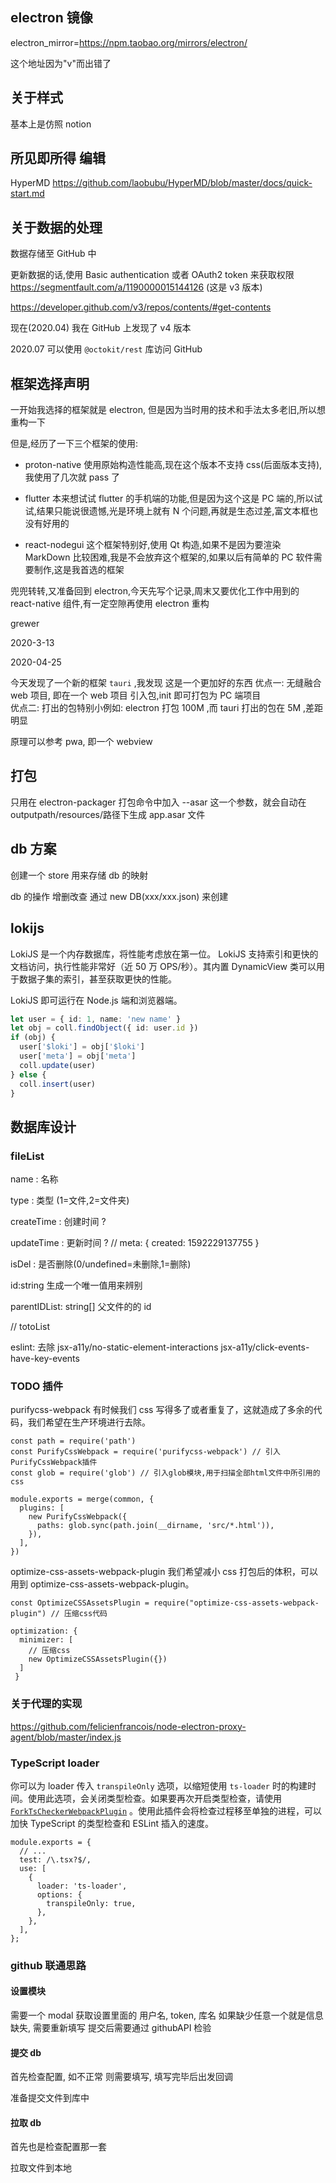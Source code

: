 ## electron 镜像

electron_mirror=https://npm.taobao.org/mirrors/electron/

这个地址因为"v"而出错了

## 关于样式

基本上是仿照 notion

## 所见即所得 编辑

HyperMD
https://github.com/laobubu/HyperMD/blob/master/docs/quick-start.md

## 关于数据的处理

数据存储至 GitHub 中

更新数据的话,使用
Basic authentication
或者 OAuth2 token
来获取权限
https://segmentfault.com/a/1190000015144126
(这是 v3 版本)

https://developer.github.com/v3/repos/contents/#get-contents

现在(2020.04) 我在 GitHub 上发现了 v4 版本

2020.07
可以使用 `@octokit/rest` 库访问 GitHub




## 框架选择声明

一开始我选择的框架就是 electron, 但是因为当时用的技术和手法太多老旧,所以想重构一下

但是,经历了一下三个框架的使用:

- proton-native 使用原始构造性能高,现在这个版本不支持 css(后面版本支持),我使用了几次就 pass 了

- flutter 本来想试试 flutter 的手机端的功能,但是因为这个这是 PC 端的,所以试试,结果只能说很遗憾,光是环境上就有 N 个问题,再就是生态过差,富文本框也没有好用的

- react-nodegui 这个框架特别好,使用 Qt 构造,如果不是因为要渲染 MarkDown 比较困难,我是不会放弃这个框架的,如果以后有简单的 PC 软件需要制作,这是我首选的框架

兜兜转转,又准备回到 electron,今天先写个记录,周末又要优化工作中用到的 react-native 组件,有一定空隙再使用 electron 重构

grewer

2020-3-13

2020-04-25

今天发现了一个新的框架 `tauri` ,我发现 这是一个更加好的东西
优点一: 无缝融合 web 项目, 即在一个 web 项目 引入包,init 即可打包为 PC 端项目  
优点二: 打出的包特别小例如: electron 打包 100M ,而 tauri 打出的包在 5M ,差距明显

原理可以参考 pwa, 即一个 webview

## 打包

只用在 electron-packager 打包命令中加入 --asar 这一个参数，就会自动在
outputpath/resources/路径下生成 app.asar 文件

## db 方案

创建一个 store 用来存储 db 的映射

db 的操作 增删改查 通过 new DB(xxx/xxx.json) 来创建

## lokijs

LokiJS 是一个内存数据库，将性能考虑放在第一位。
LokiJS 支持索引和更快的文档访问，执行性能非常好（近 50 万 OPS/秒）。其内置 DynamicView 类可以用于数据子集的索引，甚至获取更快的性能。

LokiJS 即可运行在 Node.js 端和浏览器端。

```typescript jsx
let user = { id: 1, name: 'new name' }
let obj = coll.findObject({ id: user.id })
if (obj) {
  user['$loki'] = obj['$loki']
  user['meta'] = obj['meta']
  coll.update(user)
} else {
  coll.insert(user)
}
```

## 数据库设计

### fileList

name : 名称

type : 类型 (1=文件,2=文件夹)

createTime : 创建时间 ?

updateTime : 更新时间 ?
// meta: { created: 1592229137755 }

isDel : 是否删除(0/undefined=未删除,1=删除)

id:string 生成一个唯一值用来辨别

parentIDList: string[] 父文件的的 id

// totoList

eslint:
去除 jsx-a11y/no-static-element-interactions
jsx-a11y/click-events-have-key-events

### TODO 插件

purifycss-webpack
有时候我们 css 写得多了或者重复了，这就造成了多余的代码，我们希望在生产环境进行去除。

```
const path = require('path')
const PurifyCssWebpack = require('purifycss-webpack') // 引入PurifyCssWebpack插件
const glob = require('glob') // 引入glob模块,用于扫描全部html文件中所引用的css

module.exports = merge(common, {
  plugins: [
    new PurifyCssWebpack({
      paths: glob.sync(path.join(__dirname, 'src/*.html')),
    }),
  ],
})
```

optimize-css-assets-webpack-plugin
我们希望减小 css 打包后的体积，可以用到 optimize-css-assets-webpack-plugin。

```
const OptimizeCSSAssetsPlugin = require("optimize-css-assets-webpack-plugin") // 压缩css代码

optimization: {
  minimizer: [
    // 压缩css
    new OptimizeCSSAssetsPlugin({})
  ]
 }
```

### 关于代理的实现

https://github.com/felicienfrancois/node-electron-proxy-agent/blob/master/index.js

### TypeScript loader[](https://webpack.docschina.org/guides/build-performance/#typescript-loader)

你可以为 loader 传入 `transpileOnly` 选项，以缩短使用 `ts-loader` 时的构建时间。使用此选项，会关闭类型检查。如果要再次开启类型检查，请使用 [`ForkTsCheckerWebpackPlugin`](https://www.npmjs.com/package/fork-ts-checker-webpack-plugin) 。使用此插件会将检查过程移至单独的进程，可以加快 TypeScript 的类型检查和 ESLint 插入的速度。

```
module.exports = {
  // ...
  test: /\.tsx?$/,
  use: [
    {
      loader: 'ts-loader',
      options: {
        transpileOnly: true,
      },
    },
  ],
};
```


### github 联通思路

#### 设置模块

需要一个 modal
获取设置里面的 用户名, token, 库名
如果缺少任意一个就是信息缺失, 需要重新填写
提交后需要通过 githubAPI 检验

#### 提交 db

首先检查配置, 如不正常 则需要填写, 填写完毕后出发回调

准备提交文件到库中

#### 拉取 db

首先也是检查配置那一套

拉取文件到本地